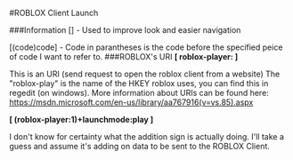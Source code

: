 #ROBLOX Client Launch

###Information
[] - Used to improve look and easier navigation

[(code)code] - Code in parantheses is the code before the specified peice of code I want to refer to.
###ROBLOX's URI
**[ roblox-player: ]**

  This is an URI (send request to open the roblox client from a website)
  The "roblox-play" is the name of the HKEY roblox uses, you can find this in regedit (on windows).
  More information about URIs can be found here: https://msdn.microsoft.com/en-us/library/aa767916(v=vs.85).aspx
  
**[ (roblox-player:1)+launchmode:play ]**

  I don't know for certainty what the addition sign is actually doing.
  I'll take a guess and assume it's adding on data to be sent to  the ROBLOX Client.
